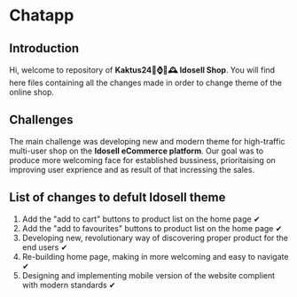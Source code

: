 # Chatapp
## Introduction
Hi, welcome to repository of **Kaktus24🌵⌚⏰🕰 Idosell Shop**.
You will find here files containing all the changes made in order to change theme of the online shop.

## Challenges
The main challenge was developing new and modern theme for high-traffic multi-user shop on the **Idosell eCommerce platform**. Our goal was to produce more welcoming face for established bussiness, prioritaising on improving user exprience and as result of that incressing the sales.

## List of changes to defult Idosell theme
1. Add the "add to cart" buttons to product list on the home page ✔
2. Add the "add to favourites" buttons to product list on the home page ✔
3. Developing new, revolutionary way of discovering proper product for the end users ✔
4. Re-building home page, making in more welcoming and easy to navigate ✔
5. Designing and implementing mobile version of the website complient with modern standards ✔

